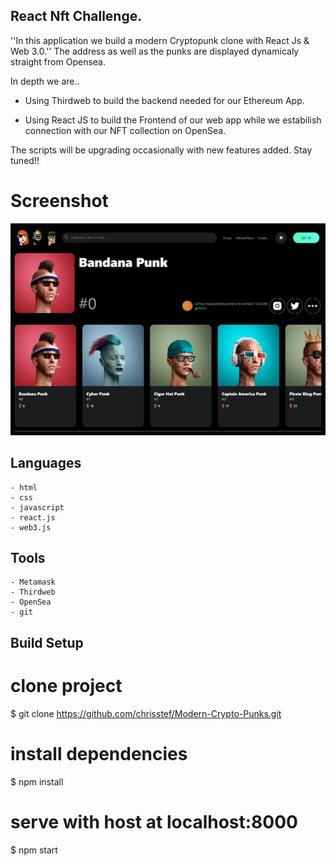 ## React Nft Challenge.

''In this application we build a modern Cryptopunk clone with React Js & Web 3.0.''
The address as well as the punks are displayed dynamicaly straight from Opensea.

In depth we are..

- Using Thirdweb to build the backend needed for our Ethereum App.

- Using React JS to build the Frontend of our web app while we estabilish connection with our NFT collection on OpenSea.

The scripts will be upgrading occasionally with new features added. Stay tuned!!


# Screenshot

<img src="/src/assets/owner/screencapture-Modern-Crypto-Punks.png" alt="Alt text" title="Optional title">


## Languages
```
- html
- css
- javascript
- react.js
- web3.js
```


## Tools
```
- Metamask
- Thirdweb
- OpenSea
- git
```


## Build Setup 

# clone project
$ git clone https://github.com/chrisstef/Modern-Crypto-Punks.git

# install dependencies
$ npm install

# serve with host at localhost:8000
$ npm start
